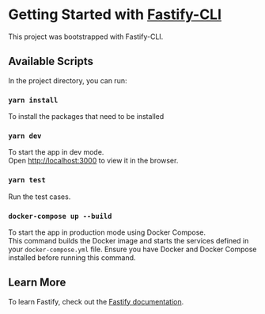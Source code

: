 # Getting Started with [Fastify-CLI](https://www.npmjs.com/package/fastify-cli)

This project was bootstrapped with Fastify-CLI.

## Available Scripts

In the project directory, you can run:

### `yarn install`

To install the packages that need to be installed

### `yarn dev`

To start the app in dev mode.\
Open [http://localhost:3000](http://localhost:3000) to view it in the browser.

### `yarn test`

Run the test cases.

### `docker-compose up --build`

To start the app in production mode using Docker Compose.  
This command builds the Docker image and starts the services defined in your `docker-compose.yml` file. Ensure you have Docker and Docker Compose installed before running this command.

## Learn More

To learn Fastify, check out the [Fastify documentation](https://fastify.dev/docs/latest/).
